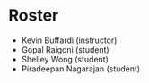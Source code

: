 # Roster

* Kevin Buffardi (instructor)
* Gopal Raigoni (student)
* Shelley Wong (student)
* Piradeepan Nagarajan (student)
